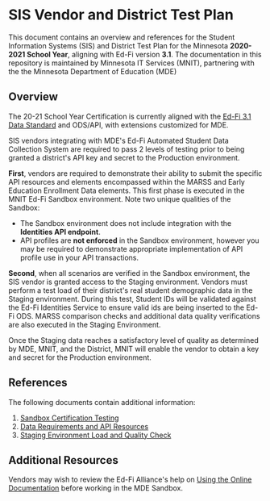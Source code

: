 # SIS Vendor and District Test Plan
This document contains an overview and references for the Student Information Systems (SIS) and District Test Plan for the Minnesota **2020-2021 School Year**, aligning with Ed-Fi version **3.1**. The documentation in this repository is maintained by Minnesota IT Services (MNIT), partnering with the the Minnesota Department of Education (MDE)

## Overview
The 20-21 School Year Certification is currently aligned with the [Ed-Fi 3.1 Data Standard](https://github.com/Ed-Fi-Alliance-OSS/Ed-Fi-Standard/releases/tag/v3.1.0) and ODS/API, with extensions customized for MDE.

SIS vendors integrating with MDE's Ed-Fi Automated Student Data Collection System are required to pass 2 levels of testing prior to being granted a district's API key and secret to the Production environment.

**First**, vendors are required to demonstrate their ability to submit the specific API resources and elements encompassed within the MARSS and Early Education Enrollment Data elements. This first phase is executed in the MNIT Ed-Fi Sandbox environment. Note two unique qualities of the Sandbox:

- The Sandbox environment does not include integration with the **Identities API endpoint**.
- API profiles are **not enforced** in the Sandbox environment, however you may be required to demonstrate appropriate implementation of API profile use in your API transactions.

**Second**, when all scenarios are verified in the Sandbox environment, the SIS vendor is granted access to the Staging environment. Vendors must perform a test load of their district's real student demographic data in the Staging environment. During this test, Student IDs will be validated against the Ed-Fi Identities Service to ensure valid ids are being inserted to the Ed-Fi ODS. MARSS comparison checks and additional data quality verifications are also executed in the Staging Environment. 

Once the Staging data reaches a satisfactory level of quality as determined by MDE, MNIT, and the District, MNIT will enable the vendor to obtain a key and secret for the Production environment.

## References
The following documents contain additional information:
1. [Sandbox Certification Testing](sis_test_plan_b_cert_testing.md)
2. [Data Requirements and API Resources](sis_test_plan_c_data_reqs.md)
3. [Staging Environment Load and Quality Check](sis_test_plan_d_staging.md)

## Additional Resources
Vendors may wish to review the Ed-Fi Alliance's help on [Using the Online Documentation](https://techdocs.ed-fi.org/display/ODSAPI34/Using+the+Online+Documentation) before working in the MDE Sandbox.
